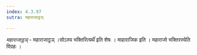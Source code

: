 ```yaml
---
index: 4.3.97
sutra: महाराजाट्ठञ्

---
```

_महाराजाट्ठञ्_ - महाराजाट्ठञ् ।सोऽस्य भक्तिरित्यर्थे॑ इति शेषः । माहाराजिक इति । महाराजो भक्तिरस्येति विग्रहः ।